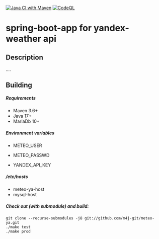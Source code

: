 [![Java CI with Maven](https://github.com/m4j-git/meteo-ya/actions/workflows/maven.yml/badge.svg)](https://github.com/m4j-git/meteo-ya/actions/workflows/maven.yml)
[![CodeQL](https://github.com/m4j-git/meteo-ya/actions/workflows/codeql.yml/badge.svg)](https://github.com/m4j-git/meteo-ya/actions/workflows/codeql.yml)
# spring-boot-app for yandex-weather api

Description
-----------
....

Building
--------
##### Requirements
* Maven 3.6+
* Java 17+
* MariaDb 10+

##### Environment variables
* METEO_USER
* METEO_PASSWD

* YANDEX_API_KEY

##### /etc/hosts
* meteo-ya-host
* mysql-host

##### Check out (with submodule) and build:
    git clone --recurse-submodules -j8 git://github.com/m4j-git/meteo-ya.git
    ./make test
    ./make prod





